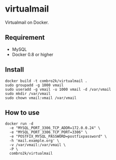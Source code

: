 virtualmail
==============

Virtualmail on Docker.

## Requirement

-   MySQL
-   Docker 0.8 or higher

## Install

    docker build -t combro2k/virtualmail .
    sudo groupadd -g 1000 vmail
    sudo useradd -g vmail -u 1000 vmail -d /var/vmail
    sudo mkdir /var/vmail
    sudo chown vmail:vmail /var/vmail

## How to use

    docker run -d
      -e "MYSQL_PORT_3306_TCP_ADDR=172.0.0.24" \
      -e "MYSQL_PORT_3306_TCP_PORT=3306" \
      -e "POSTFIX_MYSQL_PASSWORD=postfixpassword" \
      -h 'mail.example.org' \
      -v /var/vmail:/var/vmail \
      -P \
      combro2k/virtualmail
